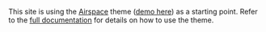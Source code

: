 
This site is using the [Airspace](https://github.com/themefisher/airspace-hugo) theme ([demo here](http://demo.themefisher.com/airspace-hugo/)) as a starting point. Refer to the [full documentation](https://documentation.themefisher.com/docs/airspace-hugo/) for details on how to use the theme.



